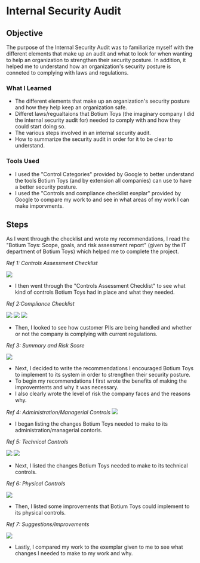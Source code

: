 # Internal Security Audit

## Objective

The purpose of the Internal Security Audit was to familiarize myself with the different elements that make up an audit and what to look for when wanting to help an organization to strengthen their security posture. In addition, it helped me to understand how an organization's security posture is conneted to complying with laws and regulations. 

### What I Learned

- The different elements that make up an organization's security posture and how they help keep an organization safe. 
- Differet laws/regualtaions that Botium Toys (the imaginary company I did the internal security audit for) needed to comply with and how they could start doing so.
- The various steps involved in an internal security audit. 
- How to summarize the security audit in order for it to be clear to understand.


### Tools Used

- I used the "Control Categories" provided by Google to better understand the tools Botium Toys (and by extension all companies) can use to have a better security posture.
- I used the "Controls and compliance checklist exeplar" provided by Google to compare my work to and see in what areas of my work I can make imporvments. 
  
## Steps

As I went through the checklist and wrote my recommendations, I read the "Botium Toys: Scope, goals, and risk assessment report" (given by the IT department of Botium Toys) which helped me to complete the project. 

*Ref 1: Controls Assessment Checklist*

<img src= "https://github.com/user-attachments/assets/6f4b5d4c-7852-4308-bd23-db369087bb95" />

- I then went through the "Controls Assessment Checklist" to see what kind of controls Botium Toys had in place and what they needed.

*Ref 2:Compliance Checklist*
  
<img src= "https://github.com/user-attachments/assets/af8ad94c-5d2f-4459-af88-8dd6294d0841" />
  
<img src= "https://github.com/user-attachments/assets/c9e27f7c-128e-4ad4-a1b3-e2f5e69451d5" />

<img src= "https://github.com/user-attachments/assets/e7edc19b-c582-4b39-b6c7-d27b2c65b049" />

- Then, I looked to see how customer PIIs are being handled and whether or not the company is complying with current regulations.
  
*Ref 3: Summary and Risk Score*

<img src= "https://github.com/user-attachments/assets/e4734a5b-b5d7-4e1e-b1a0-7863681c35cb" />

- Next, I decided to write the recommendations I encouraged Botium Toys to implement to its system in order to strengthen their security posture.
- To begin my recommendations I first wrote the benefits of making the improvemtents and why it was necessary.
- I also clearly wrote the level of risk the company faces and the reasons why.

*Ref 4: Administration/Managerial Controls*
<img src= "https://github.com/user-attachments/assets/36cdcfd4-a51b-477a-babf-6d2b2f8e4d72" />

- I began listing the changes Botium Toys needed to make to its administration/managerial contorls.
  
*Ref 5: Technical Controls*

<img src= "https://github.com/user-attachments/assets/53ebd51e-9685-4b4c-b5e4-2e112cebd055" />

<img src ="https://github.com/user-attachments/assets/5ef66560-2cc8-4bae-907b-daf2adffb4f1" />

- Next, I listed the changes Botium Toys needed to make to its technical controls.

*Ref 6: Physical Controls*

<img src = "https://github.com/user-attachments/assets/fea2df63-d1d2-42b6-869a-0d8e34dd03d4" />

 - Then, I listed some improvements that Botium Toys could implement to its physical controls.

*Ref 7: Suggestions/Improvements*

<img src= "https://github.com/user-attachments/assets/d4d8ef0e-7c62-47ab-b939-05dd13fff429" />

 - Lastly, I compared my work to the exemplar given to me to see what changes I needed to make to my work and why. 
 

